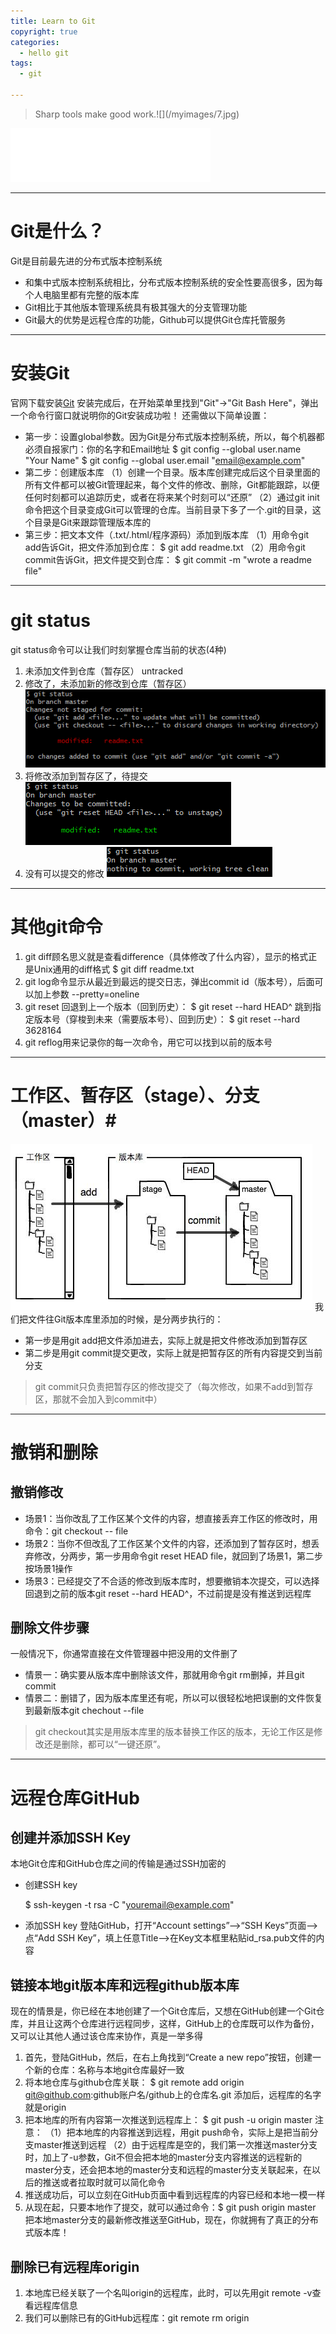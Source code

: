 ```yaml
---
title: Learn to Git
copyright: true
categories: 
  - hello git
tags: 
  - git

---
```

<blockquote class="blockquote-center">Sharp tools make good work.![](/myimages/7.jpg)</blockquote>

<!--more-->

<iframe frameborder="no" border="0" marginwidth="0" marginheight="0" width=320 height=86 src="//music.163.com/outchain/player?type=2&id=27093264&auto=0&height=66"></iframe>

---

# Git是什么？ #
Git是目前最先进的分布式版本控制系统
- 和集中式版本控制系统相比，分布式版本控制系统的安全性要高很多，因为每个人电脑里都有完整的版本库
- Git相比于其他版本管理系统具有极其强大的分支管理功能
- Git最大的优势是远程仓库的功能，Github可以提供Git仓库托管服务

---

# 安装Git #
官网下载安装[Git](https://git-scm.com/download/win)
安装完成后，在开始菜单里找到"Git"->"Git Bash Here"，弹出一个命令行窗口就说明你的Git安装成功啦！
还需做以下简单设置：
- 第一步：设置global参数。因为Git是分布式版本控制系统，所以，每个机器都必须自报家门：你的名字和Email地址
		$ git config --global user.name "Your Name"
		$ git config --global user.email "email@example.com"
- 第二步：创建版本库
（1）创建一个目录。版本库创建完成后这个目录里面的所有文件都可以被Git管理起来，每个文件的修改、删除，Git都能跟踪，以便任何时刻都可以追踪历史，或者在将来某个时刻可以“还原”
（2）通过git init命令把这个目录变成Git可以管理的仓库。当前目录下多了一个.git的目录，这个目录是Git来跟踪管理版本库的
- 第三步：把文本文件（.txt/.html/程序源码）添加到版本库
（1）用命令git add告诉Git，把文件添加到仓库：
		$ git add readme.txt
（2）用命令git commit告诉Git，把文件提交到仓库：
		$ git commit -m "wrote a readme file"

---

# git status #
git status命令可以让我们时刻掌握仓库当前的状态(4种)
1. 未添加文件到仓库（暂存区）
untracked
2. 修改了，未添加新的修改到仓库（暂存区）
![](/myimages/7GitStatus2.png)
3. 将修改添加到暂存区了，待提交
![](/myimages/7GitStatus3.png)
4. 没有可以提交的修改
![](/myimages/7GitStatus4.png)

---

# 其他git命令 #
1. git diff顾名思义就是查看difference（具体修改了什么内容），显示的格式正是Unix通用的diff格式
		$ git diff readme.txt
2. git log命令显示从最近到最远的提交日志，弹出commit id（版本号），后面可以加上参数  --pretty=oneline
3. git reset
回退到上一个版本（回到历史）： 
		$ git  reset --hard HEAD^
跳到指定版本号（穿梭到未来（需要版本号）、回到历史）： 
		$ git reset --hard 3628164
4. git reflog用来记录你的每一次命令，用它可以找到以前的版本号

---

# 工作区、暂存区（stage）、分支（master）#
![](/myimages/7GitStage.png)
我们把文件往Git版本库里添加的时候，是分两步执行的：
- 第一步是用git add把文件添加进去，实际上就是把文件修改添加到暂存区
- 第二步是用git commit提交更改，实际上就是把暂存区的所有内容提交到当前分支



> git commit只负责把暂存区的修改提交了（每次修改，如果不add到暂存区，那就不会加入到commit中）

---

# 撤销和删除 #

## 撤销修改 ##
- 场景1：当你改乱了工作区某个文件的内容，想直接丢弃工作区的修改时，用命令：git checkout -- file
- 场景2：当你不但改乱了工作区某个文件的内容，还添加到了暂存区时，想丢弃修改，分两步，第一步用命令git reset HEAD file，就回到了场景1，第二步按场景1操作
- 场景3：已经提交了不合适的修改到版本库时，想要撤销本次提交，可以选择回退到之前的版本git reset --hard HEAD^，不过前提是没有推送到远程库

## 删除文件步骤 ##
一般情况下，你通常直接在文件管理器中把没用的文件删了
- 情景一：确实要从版本库中删除该文件，那就用命令git rm删掉，并且git commit
- 情景二：删错了，因为版本库里还有呢，所以可以很轻松地把误删的文件恢复到最新版本git chechout --file


> git checkout其实是用版本库里的版本替换工作区的版本，无论工作区是修改还是删除，都可以“一键还原”。

---

# 远程仓库GitHub #

## 创建并添加SSH Key ##
本地Git仓库和GitHub仓库之间的传输是通过SSH加密的
- 创建SSH key

	$ ssh-keygen -t rsa -C "youremail@example.com"
- 添加SSH key
登陆GitHub，打开“Account settings”——>“SSH Keys”页面——>
点“Add SSH Key”，填上任意Title——>在Key文本框里粘贴id_rsa.pub文件的内容

## 链接本地git版本库和远程github版本库 ##
现在的情景是，你已经在本地创建了一个Git仓库后，又想在GitHub创建一个Git仓库，并且让这两个仓库进行远程同步，这样，GitHub上的仓库既可以作为备份，又可以让其他人通过该仓库来协作，真是一举多得
1. 首先，登陆GitHub，然后，在右上角找到“Create a new repo”按钮，创建一个新的仓库：名称与本地git仓库最好一致
2. 将本地仓库与github仓库关联：
		$ git remote add origin git@github.com:github账户名/github上的仓库名.git
添加后，远程库的名字就是origin
3. 把本地库的所有内容第一次推送到远程库上：
		$ git push -u origin master
注意：
（1）把本地库的内容推送到远程，用git push命令，实际上是把当前分支master推送到远程
（2）由于远程库是空的，我们第一次推送master分支时，加上了-u参数，Git不但会把本地的master分支内容推送的远程新的master分支，还会把本地的master分支和远程的master分支关联起来，在以后的推送或者拉取时就可以简化命令
4. 推送成功后，可以立刻在GitHub页面中看到远程库的内容已经和本地一模一样
5. 从现在起，只要本地作了提交，就可以通过命令：$ git push origin master 把本地master分支的最新修改推送至GitHub，现在，你就拥有了真正的分布式版本库！

## 删除已有远程库origin ##
1. 本地库已经关联了一个名叫origin的远程库，此时，可以先用git remote -v查看远程库信息
2. 我们可以删除已有的GitHub远程库：git remote rm origin
